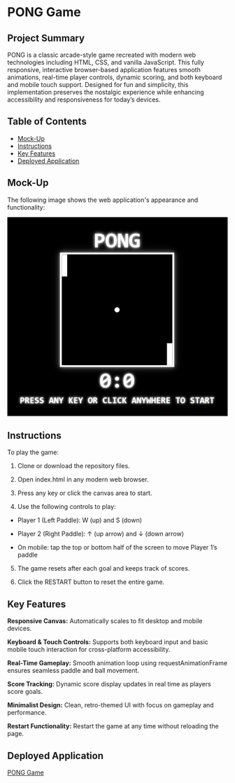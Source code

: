 # PONG Game

## Project Summary

PONG is a classic arcade-style game recreated with modern web technologies including HTML, CSS, and vanilla JavaScript. This fully responsive, interactive browser-based application features smooth animations, real-time player controls, dynamic scoring, and both keyboard and mobile touch support. Designed for fun and simplicity, this implementation preserves the nostalgic experience while enhancing accessibility and responsiveness for today’s devices.

## Table of Contents

- [Mock-Up](#mock-up)
- [Instructions](#instructions)
- [Key Features](#key-features)
- [Deployed Application](#deployed-application)

## Mock-Up

The following image shows the web application's appearance and functionality:

![PONG Game](./assets/images/sc.jpg)

## Instructions

To play the game:

1. Clone or download the repository files.

2. Open index.html in any modern web browser.

3. Press any key or click the canvas area to start.

4. Use the following controls to play:

- Player 1 (Left Paddle): W (up) and S (down)

- Player 2 (Right Paddle): ↑ (up arrow) and ↓ (down arrow)

- On mobile: tap the top or bottom half of the screen to move Player 1’s paddle

5. The game resets after each goal and keeps track of scores.

6. Click the RESTART button to reset the entire game.

## Key Features

**Responsive Canvas:** Automatically scales to fit desktop and mobile devices.

**Keyboard & Touch Controls:** Supports both keyboard input and basic mobile touch interaction for cross-platform accessibility.

**Real-Time Gameplay:** Smooth animation loop using requestAnimationFrame ensures seamless paddle and ball movement.

**Score Tracking:** Dynamic score display updates in real time as players score goals.

**Minimalist Design:** Clean, retro-themed UI with focus on gameplay and performance.

**Restart Functionality:** Restart the game at any time without reloading the page.

## Deployed Application

[PONG Game](https://gilmerperez.github.io/pong-game/)
